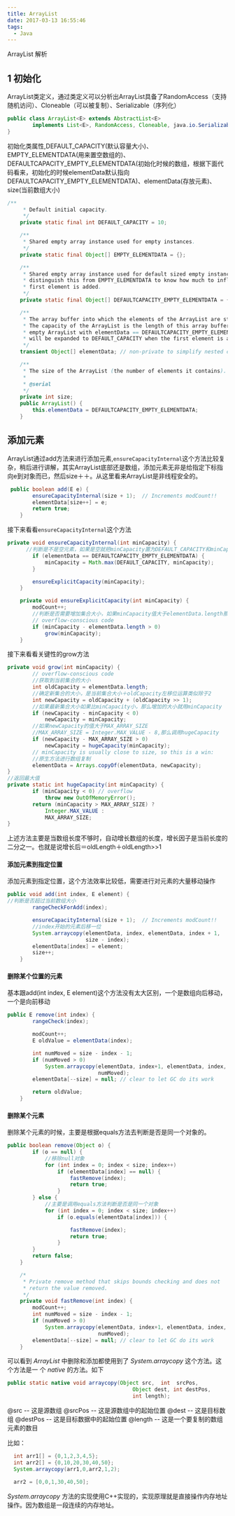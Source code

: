 ```yaml
---
title: ArrayList
date: 2017-03-13 16:55:46
tags:
  - Java
---
```

ArrayList 解析
<!--more-->


## 1 初始化

ArrayList类定义，通过类定义可以分析出ArrayList具备了RandomAccess（支持随机访问）、Cloneable（可以被复制）、Serializable（序列化）

```java
public class ArrayList<E> extends AbstractList<E>
        implements List<E>, RandomAccess, Cloneable, java.io.Serializable{
}
```

初始化类属性,DEFAULT\_CAPACITY\(默认容量大小\)、EMPTY\_ELEMENTDATA\(用来置空数组的\)、DEFAULTCAPACITY\_EMPTY\_ELEMENTDATA\(初始化时候的数组，根据下面代码看来，初始化的时候elementData默认指向DEFAULTCAPACITY\_EMPTY\_ELEMENTDATA\)、elementData\(存放元素\)、size\(当前数组大小\)

```java
/**
     * Default initial capacity.
     */
    private static final int DEFAULT_CAPACITY = 10;

    /**
     * Shared empty array instance used for empty instances.
     */
    private static final Object[] EMPTY_ELEMENTDATA = {};

    /**
     * Shared empty array instance used for default sized empty instances. We
     * distinguish this from EMPTY_ELEMENTDATA to know how much to inflate when
     * first element is added.
     */
    private static final Object[] DEFAULTCAPACITY_EMPTY_ELEMENTDATA = {};

    /**
     * The array buffer into which the elements of the ArrayList are stored.
     * The capacity of the ArrayList is the length of this array buffer. Any
     * empty ArrayList with elementData == DEFAULTCAPACITY_EMPTY_ELEMENTDATA
     * will be expanded to DEFAULT_CAPACITY when the first element is added.
     */
    transient Object[] elementData; // non-private to simplify nested class access

    /**
     * The size of the ArrayList (the number of elements it contains).
     *
     * @serial
     */
    private int size;
    public ArrayList() {
        this.elementData = DEFAULTCAPACITY_EMPTY_ELEMENTDATA;
    }
```

## 添加元素

ArrayList通过add方法来进行添加元素,`ensureCapacityInternal`这个方法比较复杂，稍后进行讲解，其实ArrayList底部还是数组，添加元素无非是给指定下标指向e到对象而已，然后size＋＋。从这里看来ArrayList是非线程安全的。

```java
 public boolean add(E e) {
        ensureCapacityInternal(size + 1);  // Increments modCount!!
        elementData[size++] = e;
        return true;
    }
```

接下来看看`ensureCapacityInternal`这个方法

```java
private void ensureCapacityInternal(int minCapacity) {
      //判断是不是空元素，如果是空就把minCapacity置为DEFAULT_CAPACITY和minCapacity中的最大值
        if (elementData == DEFAULTCAPACITY_EMPTY_ELEMENTDATA) {
            minCapacity = Math.max(DEFAULT_CAPACITY, minCapacity);
        }

        ensureExplicitCapacity(minCapacity);
    }

    private void ensureExplicitCapacity(int minCapacity) {
        modCount++;
        //判断是否需要增加集合大小，如果minCapacity值大于elementData.length那么就调用grow方法
        // overflow-conscious code
        if (minCapacity - elementData.length > 0)
            grow(minCapacity);
    }
```

接下来看看关键性的grow方法

```java
private void grow(int minCapacity) {
        // overflow-conscious code
        //获取到当前集合的大小
        int oldCapacity = elementData.length;
        //确定新集合的大小，是当前集合大小＋oldCapacity左移位运算类似除于2
        int newCapacity = oldCapacity + (oldCapacity >> 1);
        //如果最新集合大小如果比minCapacity小，那么增加的大小就用minCapacity
        if (newCapacity - minCapacity < 0)
            newCapacity = minCapacity;
        //如果newCapacity的值大于MAX_ARRAY_SIZE
        //MAX_ARRAY_SIZE = Integer.MAX_VALUE - 8,那么调用hugeCapacity
        if (newCapacity - MAX_ARRAY_SIZE > 0)
            newCapacity = hugeCapacity(minCapacity);
        // minCapacity is usually close to size, so this is a win:
        //原生方法进行数组复制
        elementData = Arrays.copyOf(elementData, newCapacity);
}
//返回最大值
private static int hugeCapacity(int minCapacity) {
        if (minCapacity < 0) // overflow
            throw new OutOfMemoryError();
        return (minCapacity > MAX_ARRAY_SIZE) ?
            Integer.MAX_VALUE :
            MAX_ARRAY_SIZE;
}

```
上述方法主要是当数组长度不够时，自动增长数组的长度，增长因子是当前长度的二分之一。也就是说增长后＝oldLength＋oldLength>>1

#### 添加元素到指定位置
添加元素到指定位置，这个方法效率比较低，需要进行对元素的大量移动操作
```java
public void add(int index, E element) {
//判断是否超过当前数组大小
        rangeCheckForAdd(index);

        ensureCapacityInternal(size + 1);  // Increments modCount!!
        //index开始的元素后移一位
        System.arraycopy(elementData, index, elementData, index + 1,
                         size - index);
        elementData[index] = element;
        size++;
    }
```
#### 删除某个位置的元素
基本跟add(int index, E element)这个方法没有太大区别，一个是数组向后移动，一个是向前移动
```java
public E remove(int index) {
        rangeCheck(index);

        modCount++;
        E oldValue = elementData(index);

        int numMoved = size - index - 1;
        if (numMoved > 0)
            System.arraycopy(elementData, index+1, elementData, index,
                             numMoved);
        elementData[--size] = null; // clear to let GC do its work

        return oldValue;
    }
```
#### 删除某个元素
删除某个元素的时候，主要是根据equals方法去判断是否是同一个对象的。
```java
public boolean remove(Object o) {
        if (o == null) {
            //移除null对象
            for (int index = 0; index < size; index++)
                if (elementData[index] == null) {
                    fastRemove(index);
                    return true;
                }
        } else {
            //主要是调用equals方法判断是否是同一个对象
            for (int index = 0; index < size; index++)
                if (o.equals(elementData[index])) {

                    fastRemove(index);
                    return true;
                }
        }
        return false;
    }

    /*
     * Private remove method that skips bounds checking and does not
     * return the value removed.
     */
    private void fastRemove(int index) {
        modCount++;
        int numMoved = size - index - 1;
        if (numMoved > 0)
            System.arraycopy(elementData, index+1, elementData, index,
                             numMoved);
        elementData[--size] = null; // clear to let GC do its work
    }
```
可以看到 *ArrayList* 中删除和添加都使用到了 *System.arraycopy* 这个方法。这个方法是一
个 *native* 的方法。如下
```Java
public static native void arraycopy(Object src,  int  srcPos,
                                        Object dest, int destPos,
                                        int length);
```
@src -- 这是源数组 @srcPos -- 这是源数组中的起始位置 @dest -- 这是目标数组 @destPos -- 这是目标数据中的起始位置  @length -- 这是一个要复制的数组元素的数目

比如：
```java
  int arr1[] = {0,1,2,3,4,5};
  int arr2[] = {0,10,20,30,40,50};
  System.arraycopy(arr1,0,arr2,1,2);

  arr2 = [0,0,1,30,40,50];
```
*System.arraycopy* 方法的实现使用C++实现的，实现原理就是直接操作内存地址操作。因为数组是一段连续的内存地址。
